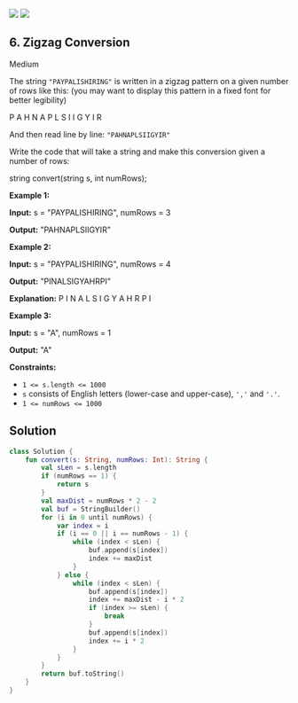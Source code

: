 [![](https://img.shields.io/github/stars/javadev/LeetCode-in-Kotlin?label=Stars&style=flat-square)](https://github.com/javadev/LeetCode-in-Kotlin)
[![](https://img.shields.io/github/forks/javadev/LeetCode-in-Kotlin?label=Fork%20me%20on%20GitHub%20&style=flat-square)](https://github.com/javadev/LeetCode-in-Kotlin/fork)

## 6\. Zigzag Conversion

Medium

The string `"PAYPALISHIRING"` is written in a zigzag pattern on a given number of rows like this: (you may want to display this pattern in a fixed font for better legibility)

P A H N A P L S I I G Y I R 

And then read line by line: `"PAHNAPLSIIGYIR"`

Write the code that will take a string and make this conversion given a number of rows:

string convert(string s, int numRows); 

**Example 1:**

**Input:** s = "PAYPALISHIRING", numRows = 3

**Output:** "PAHNAPLSIIGYIR" 

**Example 2:**

**Input:** s = "PAYPALISHIRING", numRows = 4

**Output:** "PINALSIGYAHRPI"

**Explanation:** P I N A L S I G Y A H R P I 

**Example 3:**

**Input:** s = "A", numRows = 1

**Output:** "A" 

**Constraints:**

*   `1 <= s.length <= 1000`
*   `s` consists of English letters (lower-case and upper-case), `','` and `'.'`.
*   `1 <= numRows <= 1000`

## Solution

```kotlin
class Solution {
    fun convert(s: String, numRows: Int): String {
        val sLen = s.length
        if (numRows == 1) {
            return s
        }
        val maxDist = numRows * 2 - 2
        val buf = StringBuilder()
        for (i in 0 until numRows) {
            var index = i
            if (i == 0 || i == numRows - 1) {
                while (index < sLen) {
                    buf.append(s[index])
                    index += maxDist
                }
            } else {
                while (index < sLen) {
                    buf.append(s[index])
                    index += maxDist - i * 2
                    if (index >= sLen) {
                        break
                    }
                    buf.append(s[index])
                    index += i * 2
                }
            }
        }
        return buf.toString()
    }
}
```